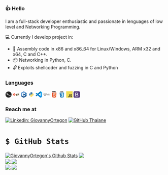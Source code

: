 ###  :+1: Hello

I am a full-stack developer enthusiastic and passionate in lenguages of low level and Networking Programming.

 :computer: Currently I develop project in:

-  :rocket: Assembly code in x86 and x86_64 for Linux/Windows, ARM x32 and x64, C and C++.
-  :package: Networking in Python, C.
-  :unlock: Exploits shellcoder and fuzzing in C and Python

### Languages
<code><img height="20" src="https://raw.githubusercontent.com/github/explore/80688e429a7d4ef2fca1e82350fe8e3517d3494d/topics/terminal/terminal.png"></code>
<code><img height="20" src="https://raw.githubusercontent.com/github/explore/80688e429a7d4ef2fca1e82350fe8e3517d3494d/topics/git/git.png"></code>
<code><img height="20" src="https://raw.githubusercontent.com/github/explore/80688e429a7d4ef2fca1e82350fe8e3517d3494d/topics/cpp/cpp.png"></code>
<code><img height="20" src="https://raw.githubusercontent.com/github/explore/80688e429a7d4ef2fca1e82350fe8e3517d3494d/topics/python/python.png"></code>
<code><img height="20" src="https://raw.githubusercontent.com/github/explore/80688e429a7d4ef2fca1e82350fe8e3517d3494d/topics/visual-studio-code/visual-studio-code.png"></code>
<code><img height="20" src="https://raw.githubusercontent.com/github/explore/80688e429a7d4ef2fca1e82350fe8e3517d3494d/topics/flask/flask.png"></code>
<code><img height = "20" src = "https://raw.githubusercontent.com/github/explore/80688e429a7d4ef2fca1e82350fe8e3517d3494d/topics/html/html.png"></code>
<code><img height = "20" src = "https://raw.githubusercontent.com/github/explore/80688e429a7d4ef2fca1e82350fe8e3517d3494d/topics/css/css.png"></code>
<code><img height="20" src="https://raw.githubusercontent.com/github/explore/80688e429a7d4ef2fca1e82350fe8e3517d3494d/topics/javascript/javascript.png"></code>
<code><img height = "20" src = "https://raw.githubusercontent.com/github/explore/80688e429a7d4ef2fca1e82350fe8e3517d3494d/topics/bootstrap/bootstrap.png"></code>

### Reach me at
[![Linkedin: GiovannyOrtegon](https://img.shields.io/badge/-GiovannyOrtegon-blue?style=flat-square&logo=Linkedin&logoColor=white&link=https://www.linkedin.com/in/giovanny-o-3a6096143/)](https://www.linkedin.com/in/giovanny-o-3a6096143/)
[![GitHub Thaiane](https://img.shields.io/github/followers/giovannyortegon?label=follow&style=social)](https://github.com/giovannyortegon)


# `$ GitHub Stats`
<a href="https://github.com/giovannyortegon/Assembly">
  <img width=460 align="center" src="https://github-readme-stats.vercel.app/api?username=giovannyortegon&show_icons=true&line_height=25&count_private=true&theme=nord&hide_border=true" alt="GiovannyOrtegon's Github Stats" /></a>
<a href="https://github.com/giovannyortegon/Assembly">
  <img width=190 align="center" src="https://github-readme-stats.vercel.app/api/top-langs/?username=giovannyortegon&hide=html,css&theme=nord&hide_border=true" />
</a></br>
<a href="https://github.com/giovannyortegon/Assembly">
  <img width=335 align="center" src="https://github-readme-stats.vercel.app/api/pin/?username=giovannyortegon&theme=nord&hide_border=true&repo=Assembly" />
</a><a href="https://github.com/giovannyortegon/shellcode-x86_x64">
  <img width=315 align="center" src="https://github-readme-stats.vercel.app/api/pin/?username=giovannyortegon&theme=nord&hide_border=true&repo=Shellcode-x86_x64" />
</a></br>
<a href="https://github.com/giovannyortegon/PracticalBinaryAnalysis">
  <img  width=325 align="center" src="https://github-readme-stats.vercel.app/api/pin/?username=giovannyortegon&theme=nord&hide_border=true&repo=PracticalBinaryAnalysis" />
</a>
<a href="https://github.com/giovannyortegon/PracticalC_programming">
  <img  width=325 align="center" src="https://github-readme-stats.vercel.app/api/pin/?username=giovannyortegon&theme=nord&hide_border=true&repo=PracticalC_programming" />
</a>

